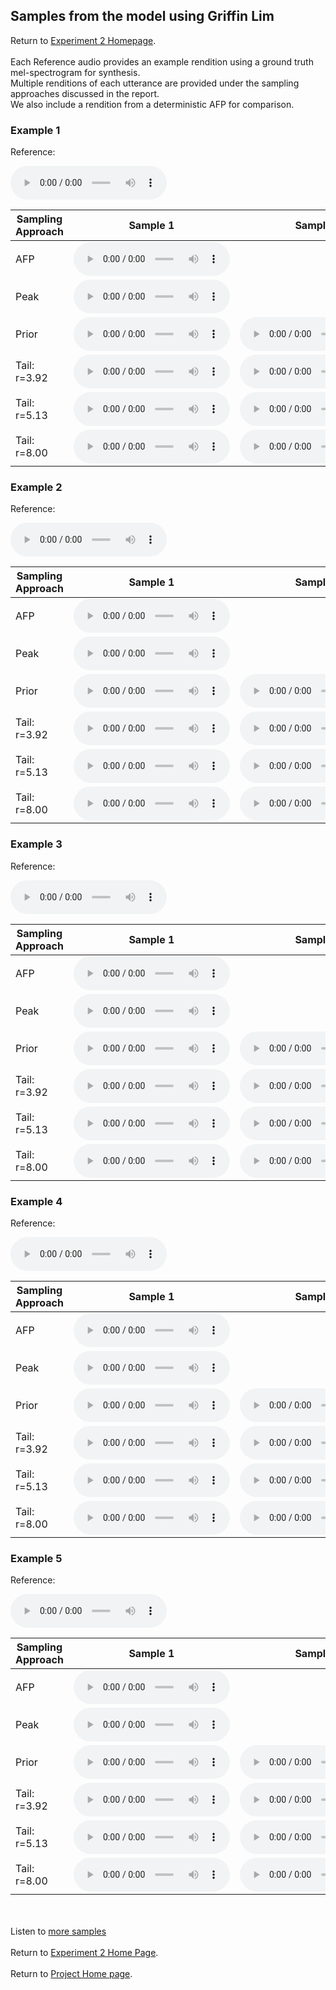 <!-- exp 1a -->

## Samples from the model using Griffin Lim

Return to [Experiment 2 Homepage](https://ljlj9.github.io/mscproject/experiment_2_test.html).
<br><br>
Each Reference audio provides an example rendition using a ground truth mel-spectrogram for synthesis.
<br>
Multiple renditions of each utterance are provided under the sampling approaches discussed in the report.
<br> We also include a rendition from a deterministic AFP for comparison.

### Example 1

Reference:          
<p><audio src="Exp2Test/Example1/reference.wav" controls style="width: 250px;"></audio></p>

| Sampling Approach | Sample 1 | Sample 2 | Sample 3 | Sample 4 | Sample 5 |
| --- | --- | --- | --- | --- | --- |
| AFP | <audio src="afp_web_samples/Example1.wav" controls style="width: 250px;"></audio> | | | | |
| Peak  | <audio src="Exp2Test/Example1/peak/sample_1.wav" controls style="width: 250px;"></audio> | | | | |
| Prior | <audio src="Exp2Test/Example1/prior/sample_1.wav" controls style="width: 250px;"></audio> | <audio src="Exp2Test/Example1/prior/sample_2.wav" controls style="width: 250px;"></audio> | <audio src="Exp2Test/Example1/prior/sample_3.wav" controls style="width: 250px;"></audio> | <audio src="Exp2Test/Example1/prior/sample_4.wav" controls style="width: 250px;"></audio> | <audio src="Exp2Test/Example1/prior/sample_5.wav" controls style="width: 250px;"></audio> |
| Tail: r=3.92 | <audio src="Exp2Test/Example1/tail392/sample_1.wav" controls style="width: 250px;"></audio> | <audio src="Exp2Test/Example1/tail392/sample_2.wav" controls style="width: 250px;"></audio> | <audio src="Exp2Test/Example1/tail392/sample_3.wav" controls style="width: 250px;"></audio> | <audio src="Exp2Test/Example1/tail392/sample_4.wav" controls style="width: 250px;"></audio> | <audio src="Exp2Test/Example1/tail392/sample_5.wav" controls style="width: 250px;"></audio> |
| Tail: r=5.13 | <audio src="Exp2Test/Example1/tail513/sample_1.wav" controls style="width: 250px;"></audio> | <audio src="Exp2Test/Example1/tail513/sample_2.wav" controls style="width: 250px;"></audio> | <audio src="Exp2Test/Example1/tail513/sample_3.wav" controls style="width: 250px;"></audio> | <audio src="Exp2Test/Example1/tail513/sample_4.wav" controls style="width: 250px;"></audio> | <audio src="Exp2Test/Example1/tail513/sample_5.wav" controls style="width: 250px;"></audio> |
| Tail: r=8.00 | <audio src="Exp2Test/Example1/tail8/sample_1.wav" controls style="width: 250px;"></audio> | <audio src="Exp2Test/Example1/tail8/sample_2.wav" controls style="width: 250px;"></audio> | <audio src="Exp2Test/Example1/tail8/sample_3.wav" controls style="width: 250px;"></audio> | <audio src="Exp2Test/Example1/tail8/sample_4.wav" controls style="width: 250px;"></audio> | <audio src="Exp2Test/Example1/tail8/sample_5.wav" controls style="width: 250px;"></audio> |

### Example 2

Reference:          
<p><audio src="Exp2Test/Example2/reference.wav" controls style="width: 250px;"></audio></p>

| Sampling Approach | Sample 1 | Sample 2 | Sample 3 | Sample 4 | Sample 5 |
| --- | --- | --- | --- | --- | --- |
| AFP | <audio src="afp_web_samples/Example2.wav" controls style="width: 250px;"></audio> | | | | |
| Peak  | <audio src="Exp2Test/Example2/peak/sample_1.wav" controls style="width: 250px;"></audio> | | | | |
| Prior | <audio src="Exp2Test/Example2/prior/sample_1.wav" controls style="width: 250px;"></audio> | <audio src="Exp2Test/Example2/prior/sample_2.wav" controls style="width: 250px;"></audio> | <audio src="Exp2Test/Example2/prior/sample_3.wav" controls style="width: 250px;"></audio> | <audio src="Exp2Test/Example2/prior/sample_4.wav" controls style="width: 250px;"></audio> | <audio src="Exp2Test/Example2/prior/sample_5.wav" controls style="width: 250px;"></audio> |
| Tail: r=3.92 | <audio src="Exp2Test/Example2/tail392/sample_1.wav" controls style="width: 250px;"></audio> | <audio src="Exp2Test/Example2/tail392/sample_2.wav" controls style="width: 250px;"></audio> | <audio src="Exp2Test/Example2/tail392/sample_3.wav" controls style="width: 250px;"></audio> | <audio src="Exp2Test/Example2/tail392/sample_4.wav" controls style="width: 250px;"></audio> | <audio src="Exp2Test/Example2/tail392/sample_5.wav" controls style="width: 250px;"></audio> |
| Tail: r=5.13 | <audio src="Exp2Test/Example2/tail513/sample_1.wav" controls style="width: 250px;"></audio> | <audio src="Exp2Test/Example2/tail513/sample_2.wav" controls style="width: 250px;"></audio> | <audio src="Exp2Test/Example2/tail513/sample_3.wav" controls style="width: 250px;"></audio> | <audio src="Exp2Test/Example2/tail513/sample_4.wav" controls style="width: 250px;"></audio> | <audio src="Exp2Test/Example2/tail513/sample_5.wav" controls style="width: 250px;"></audio> |
| Tail: r=8.00 | <audio src="Exp2Test/Example2/tail8/sample_1.wav" controls style="width: 250px;"></audio> | <audio src="Exp2Test/Example2/tail8/sample_2.wav" controls style="width: 250px;"></audio> | <audio src="Exp2Test/Example2/tail8/sample_3.wav" controls style="width: 250px;"></audio> | <audio src="Exp2Test/Example2/tail8/sample_4.wav" controls style="width: 250px;"></audio> | <audio src="Exp2Test/Example2/tail8/sample_5.wav" controls style="width: 250px;"></audio> |

### Example 3

Reference:          
<p><audio src="Exp2Test/Example3/reference.wav" controls style="width: 250px;"></audio></p>

| Sampling Approach | Sample 1 | Sample 2 | Sample 3 | Sample 4 | Sample 5 |
| --- | --- | --- | --- | --- | --- |
| AFP | <audio src="afp_web_samples/Example3.wav" controls style="width: 250px;"></audio> | | | | |
| Peak  | <audio src="Exp2Test/Example3/peak/sample_1.wav" controls style="width: 250px;"></audio> | | | | |
| Prior | <audio src="Exp2Test/Example3/prior/sample_1.wav" controls style="width: 250px;"></audio> | <audio src="Exp2Test/Example3/prior/sample_2.wav" controls style="width: 250px;"></audio> | <audio src="Exp2Test/Example3/prior/sample_3.wav" controls style="width: 250px;"></audio> | <audio src="Exp2Test/Example3/prior/sample_4.wav" controls style="width: 250px;"></audio> | <audio src="Exp2Test/Example3/prior/sample_5.wav" controls style="width: 250px;"></audio> |
| Tail: r=3.92 | <audio src="Exp2Test/Example3/tail392/sample_1.wav" controls style="width: 250px;"></audio> | <audio src="Exp2Test/Example3/tail392/sample_2.wav" controls style="width: 250px;"></audio> | <audio src="Exp2Test/Example3/tail392/sample_3.wav" controls style="width: 250px;"></audio> | <audio src="Exp2Test/Example3/tail392/sample_4.wav" controls style="width: 250px;"></audio> | <audio src="Exp2Test/Example3/tail392/sample_5.wav" controls style="width: 250px;"></audio> |
| Tail: r=5.13 | <audio src="Exp2Test/Example3/tail513/sample_1.wav" controls style="width: 250px;"></audio> | <audio src="Exp2Test/Example3/tail513/sample_2.wav" controls style="width: 250px;"></audio> | <audio src="Exp2Test/Example3/tail513/sample_3.wav" controls style="width: 250px;"></audio> | <audio src="Exp2Test/Example3/tail513/sample_4.wav" controls style="width: 250px;"></audio> | <audio src="Exp2Test/Example3/tail513/sample_5.wav" controls style="width: 250px;"></audio> |
| Tail: r=8.00 | <audio src="Exp2Test/Example3/tail8/sample_1.wav" controls style="width: 250px;"></audio> | <audio src="Exp2Test/Example3/tail8/sample_2.wav" controls style="width: 250px;"></audio> | <audio src="Exp2Test/Example3/tail8/sample_3.wav" controls style="width: 250px;"></audio> | <audio src="Exp2Test/Example3/tail8/sample_4.wav" controls style="width: 250px;"></audio> | <audio src="Exp2Test/Example3/tail8/sample_5.wav" controls style="width: 250px;"></audio> |

### Example 4

Reference:          
<p><audio src="Exp2Test/Example4/reference.wav" controls style="width: 250px;"></audio></p>

| Sampling Approach | Sample 1 | Sample 2 | Sample 3 | Sample 4 | Sample 5 |
| --- | --- | --- | --- | --- | --- |
| AFP | <audio src="afp_web_samples/Example4.wav" controls style="width: 250px;"></audio> | | | | |
| Peak  | <audio src="Exp2Test/Example4/peak/sample_1.wav" controls style="width: 250px;"></audio> | | | | |
| Prior | <audio src="Exp2Test/Example4/prior/sample_1.wav" controls style="width: 250px;"></audio> | <audio src="Exp2Test/Example4/prior/sample_2.wav" controls style="width: 250px;"></audio> | <audio src="Exp2Test/Example4/prior/sample_3.wav" controls style="width: 250px;"></audio> | <audio src="Exp2Test/Example4/prior/sample_4.wav" controls style="width: 250px;"></audio> | <audio src="Exp2Test/Example4/prior/sample_5.wav" controls style="width: 250px;"></audio> |
| Tail: r=3.92 | <audio src="Exp2Test/Example4/tail392/sample_1.wav" controls style="width: 250px;"></audio> | <audio src="Exp2Test/Example4/tail392/sample_2.wav" controls style="width: 250px;"></audio> | <audio src="Exp2Test/Example4/tail392/sample_3.wav" controls style="width: 250px;"></audio> | <audio src="Exp2Test/Example4/tail392/sample_4.wav" controls style="width: 250px;"></audio> | <audio src="Exp2Test/Example4/tail392/sample_5.wav" controls style="width: 250px;"></audio> |
| Tail: r=5.13 | <audio src="Exp2Test/Example4/tail513/sample_1.wav" controls style="width: 250px;"></audio> | <audio src="Exp2Test/Example4/tail513/sample_2.wav" controls style="width: 250px;"></audio> | <audio src="Exp2Test/Example4/tail513/sample_3.wav" controls style="width: 250px;"></audio> | <audio src="Exp2Test/Example4/tail513/sample_4.wav" controls style="width: 250px;"></audio> | <audio src="Exp2Test/Example4/tail513/sample_5.wav" controls style="width: 250px;"></audio> |
| Tail: r=8.00 | <audio src="Exp2Test/Example4/tail8/sample_1.wav" controls style="width: 250px;"></audio> | <audio src="Exp2Test/Example4/tail8/sample_2.wav" controls style="width: 250px;"></audio> | <audio src="Exp2Test/Example4/tail8/sample_3.wav" controls style="width: 250px;"></audio> | <audio src="Exp2Test/Example4/tail8/sample_4.wav" controls style="width: 250px;"></audio> | <audio src="Exp2Test/Example4/tail8/sample_5.wav" controls style="width: 250px;"></audio> |

### Example 5

Reference:          
<p><audio src="Exp2Test/Example5/reference.wav" controls style="width: 250px;"></audio></p>

| Sampling Approach | Sample 1 | Sample 2 | Sample 3 | Sample 4 | Sample 5 |
| --- | --- | --- | --- | --- | --- |
| AFP | <audio src="afp_web_samples/Example5.wav" controls style="width: 250px;"></audio> | | | | |
| Peak  | <audio src="Exp2Test/Example5/peak/sample_1.wav" controls style="width: 250px;"></audio> | | | | |
| Prior | <audio src="Exp2Test/Example5/prior/sample_1.wav" controls style="width: 250px;"></audio> | <audio src="Exp2Test/Example5/prior/sample_2.wav" controls style="width: 250px;"></audio> | <audio src="Exp2Test/Example5/prior/sample_3.wav" controls style="width: 250px;"></audio> | <audio src="Exp2Test/Example5/prior/sample_4.wav" controls style="width: 250px;"></audio> | <audio src="Exp2Test/Example5/prior/sample_5.wav" controls style="width: 250px;"></audio> |
| Tail: r=3.92 | <audio src="Exp2Test/Example5/tail392/sample_1.wav" controls style="width: 250px;"></audio> | <audio src="Exp2Test/Example5/tail392/sample_2.wav" controls style="width: 250px;"></audio> | <audio src="Exp2Test/Example5/tail392/sample_3.wav" controls style="width: 250px;"></audio> | <audio src="Exp2Test/Example5/tail392/sample_4.wav" controls style="width: 250px;"></audio> | <audio src="Exp2Test/Example5/tail392/sample_5.wav" controls style="width: 250px;"></audio> |
| Tail: r=5.13 | <audio src="Exp2Test/Example5/tail513/sample_1.wav" controls style="width: 250px;"></audio> | <audio src="Exp2Test/Example5/tail513/sample_2.wav" controls style="width: 250px;"></audio> | <audio src="Exp2Test/Example5/tail513/sample_3.wav" controls style="width: 250px;"></audio> | <audio src="Exp2Test/Example5/tail513/sample_4.wav" controls style="width: 250px;"></audio> | <audio src="Exp2Test/Example5/tail513/sample_5.wav" controls style="width: 250px;"></audio> |
| Tail: r=8.00 | <audio src="Exp2Test/Example5/tail8/sample_1.wav" controls style="width: 250px;"></audio> | <audio src="Exp2Test/Example5/tail8/sample_2.wav" controls style="width: 250px;"></audio> | <audio src="Exp2Test/Example5/tail8/sample_3.wav" controls style="width: 250px;"></audio> | <audio src="Exp2Test/Example5/tail8/sample_4.wav" controls style="width: 250px;"></audio> | <audio src="Exp2Test/Example5/tail8/sample_5.wav" controls style="width: 250px;"></audio> |

<br><br>
Listen to [more samples](https://ljlj9.github.io/mscproject/experiment_2_ii.html)
<br><br>
Return to [Experiment 2 Home Page](https://ljlj9.github.io/mscproject/experiment_2_test.html).
<br><br>
Return to [Project Home page](https://ljlj9.github.io/mscproject/index.html).
